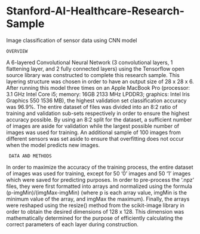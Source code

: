 # Stanford-AI-Healthcare-Research-Sample
Image classification of sensor data using CNN model 

	OVERVIEW
A 6-layered Convolutional Neural Network (3 convolutional layers, 1 flattening layer, and 2 fully connected layers) using the Tensorflow open source library was constructed to complete this research sample. This layering structure was chosen in order to have an output size of 28 x 28 x 6. After running this model three times on an Apple MacBook Pro (processor: 3.1 GHz Intel Core i5; memory: 16GB 2133 MHz LPDDR3; graphics: Intel Iris Graphics 550 1536 MB), the highest validation set classification accuracy was 96.9%. The entire dataset of files was divided into an 8:2 ratio of training and validation sub-sets respectively in order to ensure the highest accuracy possible. By using an 8:2 split for the dataset, a sufficient number of images are aside for validation while the largest possible number of images was used for training. An additional sample of 100 images from different sensors was set aside to ensure that overfitting does not occur when the model predicts new images.
	
 	 DATA AND METHODS
In order to maximize the accuracy of the training process, the entire dataset of images was used for training, except for 50 ‘0’ images and 50 ‘1’ images which were saved for predicting purposes. In order to pre-process the ‘.npz’ files, they were first formatted into arrays and normalized using the formula (p-imgMin)/(imgMax-imgMin) (where p is each array value, imgMin is the minimum value of the array, and imgMax the maximum). Finally, the arrays were reshaped using the resize() method from the scikit-image library in order to obtain the desired dimensions of 128 x 128. This dimension was mathematically determined for the purpose of efficiently calculating the correct parameters of each layer during construction.
